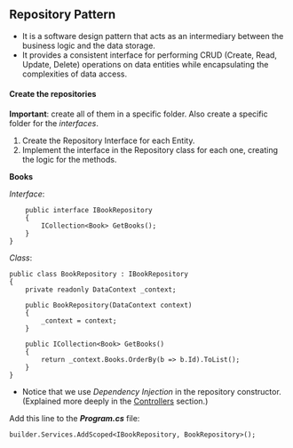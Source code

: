 ## Repository Pattern 

-  It is a  software design pattern that acts as an intermediary between the business logic and the data storage.
-  It provides a consistent interface for performing CRUD (Create, Read, Update, Delete) operations on data entities while encapsulating the complexities of data access. 

#### Create the repositories

**Important**: create all of them in a specific folder. Also create a specific folder for the *interfaces*.

1. Create the Repository Interface for each Entity.
2. Implement the interface in the Repository class for each one, creating the logic for the methods.

**Books**

*Interface*:
```
    public interface IBookRepository
    {
        ICollection<Book> GetBooks();
    }
}
```

*Class*:

```
public class BookRepository : IBookRepository
{
    private readonly DataContext _context;

    public BookRepository(DataContext context)
    {
        _context = context;
    }

    public ICollection<Book> GetBooks()
    {
        return _context.Books.OrderBy(b => b.Id).ToList();
    }
}
```


-  Notice that we use *Dependency Injection* in the repository constructor. (Explained more deeply in the [Controllers](DotNet/Content/Controllers.md) section.)

Add this line to the ***Program.cs*** file:

`builder.Services.AddScoped<IBookRepository, BookRepository>();`

